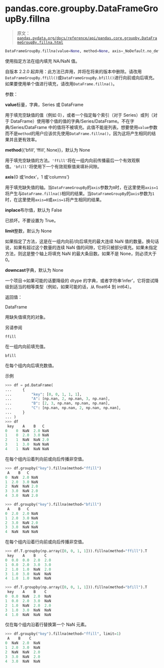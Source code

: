 # pandas.core.groupby.DataFrameGroupBy.fillna

> 原文：[`pandas.pydata.org/docs/reference/api/pandas.core.groupby.DataFrameGroupBy.fillna.html`](https://pandas.pydata.org/docs/reference/api/pandas.core.groupby.DataFrameGroupBy.fillna.html)

```py
DataFrameGroupBy.fillna(value=None, method=None, axis=_NoDefault.no_default, inplace=False, limit=None, downcast=_NoDefault.no_default)
```

使用指定方法在组内填充 NA/NaN 值。

自版本 2.2.0 起弃用：此方法已弃用，并将在将来的版本中删除。请改用`DataFrameGroupBy.ffill()`或`DataFrameGroupBy.bfill()`进行向前或向后填充。如果要使用单个值进行填充，请改用`DataFrame.fillna()`。

参数：

**value**标量，字典，Series 或 DataFrame

用于填充空缺值的值（例如 0），或者一个指定每个索引（对于 Series）或列（对于 DataFrame）使用哪个值的值的字典/Series/DataFrame。不在字典/Series/DataFrame 中的值将不被填充。此值不能是列表。想要使用`value`参数而不是`method`的用户应该优先使用`DataFrame.fillna()`，因为这将产生相同的结果并且更有效率。

**method**{{‘bfill’, ‘ffill’, None}}，默认为 None

用于填充空缺值的方法。`'ffill'`将在一组内向前传播最后一个有效观察值。`'bfill'`将使用下一个有效观察值来填补间隙。

**axis**{0 或‘index’，1 或‘columns’}

用于填充缺失值的轴。当`DataFrameGroupBy`的`axis`参数为`0`时，在这里使用`axis=1`将产生与`DataFrame.fillna()`相同的结果。当`DataFrameGroupBy`的`axis`参数为`1`时，在这里使用`axis=0`或`axis=1`将产生相同的结果。

**inplace**布尔值，默认为 False

已损坏。不要设置为 True。

**limit**整数，默认为 None

如果指定了方法，这是在一组内向前/向后填充的最大连续 NaN 值的数量。换句话说，如果有超过这个数量的连续 NaN 值的间隙，它将只被部分填充。如果未指定方法，则这是整个轴上将填充 NaN 的最大条目数。如果不是 None，则必须大于 0。

**downcast**字典，默认为 None

一个项目->如果可能的话要降级的 dtype 的字典，或者字符串‘infer’，它将尝试降级到适当的相等类型（例如，如果可能的话，从 float64 到 int64）。

返回值：

DataFrame

用缺失值填充的对象。

另请参阅

`ffill`

在一组内向前填充值。

`bfill`

在每个组内向后填充数值。

示例

```py
>>> df = pd.DataFrame(
...     {
...         "key": [0, 0, 1, 1, 1],
...         "A": [np.nan, 2, np.nan, 3, np.nan],
...         "B": [2, 3, np.nan, np.nan, np.nan],
...         "C": [np.nan, np.nan, 2, np.nan, np.nan],
...     }
... )
>>> df
 key    A    B   C
0    0  NaN  2.0 NaN
1    0  2.0  3.0 NaN
2    1  NaN  NaN 2.0
3    1  3.0  NaN NaN
4    1  NaN  NaN NaN 
```

在每个组内沿着列向前或向后传播非空值。

```py
>>> df.groupby("key").fillna(method="ffill")
 A    B   C
0  NaN  2.0 NaN
1  2.0  3.0 NaN
2  NaN  NaN 2.0
3  3.0  NaN 2.0
4  3.0  NaN 2.0 
```

```py
>>> df.groupby("key").fillna(method="bfill")
 A    B   C
0  2.0  2.0 NaN
1  2.0  3.0 NaN
2  3.0  NaN 2.0
3  3.0  NaN NaN
4  NaN  NaN NaN 
```

在每个组内沿着行向前或向后传播非空值。

```py
>>> df.T.groupby(np.array([0, 0, 1, 1])).fillna(method="ffill").T
 key    A    B    C
0  0.0  0.0  2.0  2.0
1  0.0  2.0  3.0  3.0
2  1.0  1.0  NaN  2.0
3  1.0  3.0  NaN  NaN
4  1.0  1.0  NaN  NaN 
```

```py
>>> df.T.groupby(np.array([0, 0, 1, 1])).fillna(method="bfill").T
 key    A    B    C
0  0.0  NaN  2.0  NaN
1  0.0  2.0  3.0  NaN
2  1.0  NaN  2.0  2.0
3  1.0  3.0  NaN  NaN
4  1.0  NaN  NaN  NaN 
```

仅在每个组内沿着行替换第一个 NaN 元素。

```py
>>> df.groupby("key").fillna(method="ffill", limit=1)
 A    B    C
0  NaN  2.0  NaN
1  2.0  3.0  NaN
2  NaN  NaN  2.0
3  3.0  NaN  2.0
4  3.0  NaN  NaN 
```
